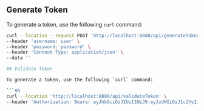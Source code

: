 ## Generate Token

To generate a token, use the following `curl` command:

```sh
curl --location --request POST 'http://localhost:8080/api/generateToken' \
--header 'username: user' \
--header 'password: password' \
--header 'Content-Type: application/json' \
--data ''

## Validate Token

To generate a token, use the following `curl` command:

```sh
curl --location 'http://localhost:8080/api/validateToken' \
--header 'Authorization: Bearer eyJhbGciOiJIUzI1NiJ9.eyJzdWIiOiJ1c2VyIiwiaWF0IjoxNzE3ODMzODY4LCJleHAiOjE3MTc4Njk4Njh9.X8K_B821b1WkvIYeuA588E1WunJx4l1FRAMQwnYIra4'
